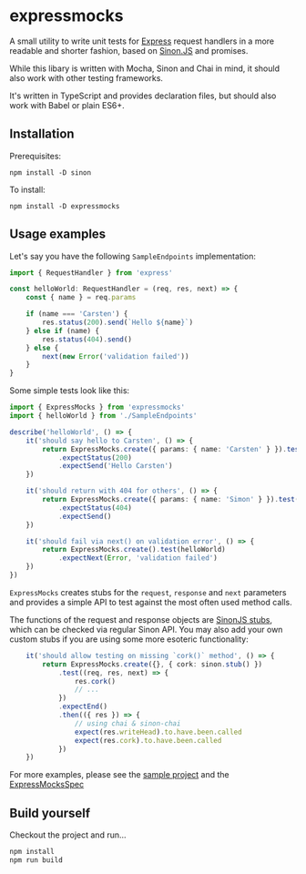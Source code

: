 # expressmocks

A small utility to write unit tests for [Express](https://expressjs.com) request handlers in a more readable and shorter fashion, based on [Sinon.JS](https://sinonjs.org/) and promises.

While this libary is written with Mocha, Sinon and Chai in mind, it should also work with other testing frameworks.

It's written in TypeScript and provides declaration files, but should also work with Babel or plain ES6+.

## Installation

Prerequisites:
```
npm install -D sinon
```

To install:
```
npm install -D expressmocks
```

## Usage examples

Let's say you have the following `SampleEndpoints` implementation:
```typescript
import { RequestHandler } from 'express'

const helloWorld: RequestHandler = (req, res, next) => {
    const { name } = req.params

    if (name === 'Carsten') {
        res.status(200).send(`Hello ${name}`)
    } else if (name) {
        res.status(404).send()
    } else {
        next(new Error('validation failed'))
    }
}
```

Some simple tests look like this:
```typescript
import { ExpressMocks } from 'expressmocks'
import { helloWorld } from './SampleEndpoints'

describe('helloWorld', () => {
    it('should say hello to Carsten', () => {
        return ExpressMocks.create({ params: { name: 'Carsten' } }).test(helloWorld)
            .expectStatus(200)
            .expectSend('Hello Carsten')
    })

    it('should return with 404 for others', () => {
        return ExpressMocks.create({ params: { name: 'Simon' } }).test(helloWorld)
            .expectStatus(404)
            .expectSend()
    })

    it('should fail via next() on validation error', () => {
        return ExpressMocks.create().test(helloWorld)
            .expectNext(Error, 'validation failed')
    })
})
```

`ExpressMocks` creates stubs for the `request`, `response` and `next` parameters and provides a simple API to test against the most often used method calls.

The functions of the request and response objects are [SinonJS stubs](https://sinonjs.org/releases/latest/stubs/), which can be checked via regular Sinon API. 
You may also add your own custom stubs if you are using some more esoteric functionality:

```typescript
    it('should allow testing on missing `cork()` method', () => {
        return ExpressMocks.create({}, { cork: sinon.stub() })
            .test((req, res, next) => {
                res.cork()
                // ...
            })
            .expectEnd()
            .then(({ res }) => {
                // using chai & sinon-chai
                expect(res.writeHead).to.have.been.called
                expect(res.cork).to.have.been.called
            })
    })
```

For more examples, please see the [sample project](./test/cjs-sample) and the [ExpressMocksSpec](./src/ExpressMocksSpec.ts)

## Build yourself

Checkout the project and run...
 
```bash
npm install
npm run build
```
